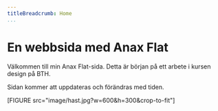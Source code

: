 ```yaml
---
titleBreadcrumb: Home
...
```

En webbsida med Anax Flat
===============================

Välkommen till min Anax Flat-sida. Detta är början på ett arbete i kursen design på BTH.

Sidan kommer att uppdateras och förändras med tiden.

[FIGURE src="image/hast.jpg?w=600&h=300&crop-to-fit"]
